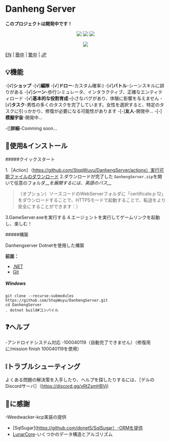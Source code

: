 # Danheng Server

**__このプロジェクトは開発中です！__**

<p align="center">
<a href="https://visualstudio.com"><img src="https://img.shields.io/badge/Visual%20Studio-000000.svg?style=for-the-badge&logo=visual-studio&logoColor=white" /></a>
<a href="https://dotnet.microsoft.com/"><img src="https://img.shields.io/badge/.NET-000000.svg?style=for-the-badge&logo=.NET&logoColor=white" /></a>
<a href="https://www.gnu.org/"><img src="https://img.shields.io/badge/GNU-000000.svg?style=for-the-badge&logo=GNU&logoColor=white" /></a>
</p>
<p align="center">
<a href="https://discord.gg/xRtZsmHBVj"><img src="https://img.shields.io/badge/Discord%20Server-000000.svg?style=for-the-badge&logo=Discord&logoColor=white" /></a>
</p>

[EN](../README.md) | [簡中](README_zh-CN.md) | [繁中](README_zh-CN.md) | [JP](README_ja-JP.md)

## 💡機能

-[√]**ショップ**
-[√]**編隊**
-[√]**ドロー**-カスタム確率:)
-[√]**バトル**-シーンスキルに誤りがある
-[√]**シーン**-歩行シミュレータ、インタラクティブ、正確なエンティティロード
-[√]**基本的な役割育成**-小さなバグがあり、体験に影響を与えません
-[√]**タスク**-男性の多くのタスクを完了しています。女性を選択すると、特定のタスクに引っかかり、修復が必要になる可能性があります
-[-]**友人**-開発中…
-[-]**模擬宇宙**-開発中…

-[]**詳細**-Comming soon...

## 🍗使用&インストール

#####クイックスタート

1.［Action］（https://github.com/StopWuyu/DanhengServer/actions）実行可能ファイルのダウンロード
2.ダウンロードが完了した `DanhengServer.zip`を開いて任意のフォルダ__*を展開するには、英語のパス*__

> （オプション）ソースコードのWebServerフォルダに「certificate.p 12」をダウンロードすることで、HTTPSモードで起動することで、転送をより安全にすることができます：）

3.GameServer.exeを実行する
4.エージェントを実行してゲームリンクを起動し、楽しむ！

#####構築

Danhengserver Dotnetを使用した構築

**前面：**

- [.NET](https://dotnet.microsoft.com/)
- [Git](https://git-scm.com/downloads)

##### Windows

```shell
git clone --recurse-submodules https://github.com/StopWuyu/DanhengServer.git
cd DanhengServer
. dotnet build#コンパイル
```

## ❓ヘルプ

-アンドロイドシステム対応
-100040119（自動完了できません）（修復用に/mission finish 100040119を使用）

## ❕️トラブルシューティング

よくある問題の解決策を入手したり、ヘルプを探したりするには、［デルのDiscordサーバ］（https://discord.gg/xRtZsmHBVj)

## 🙌に感謝

-Weedwacker-kcp実装の提供

- [SqlSugar](https://github.com/donet5/SqlSugar）-ORMを提供
- [LunarCore](https://github.com/Melledy/LunarCore)-いくつかのデータ構造とアルゴリズム

